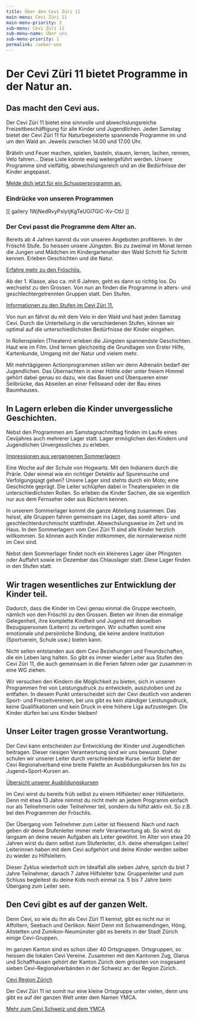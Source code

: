 ```yaml
---
title: Über den Cevi Züri 11
main-menu: Cevi Züri 11
main-menu-priority: 2
sub-menu: Cevi Züri 11
sub-menu-name: Über uns
sub-menu-priority: 1
permalink: /ueber-uns
---
```


# Der Cevi Züri 11 bietet Programme in der Natur an.

## Das macht den Cevi aus.

Der Cevi Züri 11 bietet eine sinnvolle und abwechslungsreiche Freizeitbeschäftigung für alle Kinder und Jugendlichen.
Jeden Samstag bietet der Cevi Züri 11 für Naturbegeisterte spannende Programme im und um den Wald an. Jeweils zwischen
14.00 und 17.00 Uhr.

Bräteln und Feuer machen, spielen, basteln, stauen, lernen, lachen, rennen, Velo fahren… Diese Liste könnte ewig
weitergeführt werden. Unsere Programme sind vielfältig, abwechslungsreich und an die Bedürfnisse der Kinder angepasst.

[Melde dich jetzt für ein Schupperprogramm an.](/neu-im-cevi)

### Eindrücke von unseren Programmen

[[ gallery 1WjNedRvyPxlytjKgTeUGI7GlC-Xv-CtU ]]

### Der Cevi passt die Programme dem Alter an.

Bereits ab 4 Jahren kannst du von unseren Angeboten profitieren. In der Fröschli Stufe. So heissen unsere Jüngsten. Bis
zu zweimal im Monat lernen die Jungen und Mädchen im Kindergartenalter den Wald Schritt für Schritt kennen. Erleben
Geschichten und die Natur.

[Erfahre mehr zu den Fröschlis.](/stufen/froeschli)

Ab der 1. Klasse, also ca. mit 6 Jahren, geht es dann so richtig los. Du wechselst zu den Grossen. Von nun an finden die
Programme in alters- und geschlechter­getrennten Gruppen statt. Den Stufen.

[Informationen zu den Stufen im Cevi Züri 11.](/stufen)

Von nun an fährst du mit dem Velo in den Wald und hast jeden Samstag Cevi. Durch die Unterteilung in die verschiedenen
Stufen, können wir optimal auf die unterschiedlichsten Bedürfnisse der Kinder eingehen.

In Rollenspielen (Theatern) erleben die Jüngsten spannendste Geschichten. Haut wie im Film. Und lernen gleichzeitig die
Grundlagen von Erster Hilfe, Kartenkunde, Umgang mit der Natur und vielem mehr.

Mit mehrtägigeren Actionprogrammen stillen wir denn Adrenalin bedarf der Jugendlichen. Das Übernachten in einer Höhle
oder unter freiem Himmel gehört dabei genau so dazu, wie das Bauen und Überqueren einer Seilbrücke, das Abseilen an
einer Fellswand oder der Bau eines Baumhauses.

## In Lagern erleben die Kinder unvergessliche Geschichten.

Nebst den Programmen am Samstagnachmittag finden im Laufe eines Cevijahres auch mehrerer Lager statt. Lager ermöglichen
den Kindern und Jugendlichen Unvergessliches zu erleben.

[Impressionen aus vergangenen Sommerlagern](/sola)

Eine Woche auf der Schule von Hogwarts. Mit den Indianern durch die Prärie. Oder einmal wie ein richtiger Detektiv auf
Spurensuche und Verfolgungsjagt gehen? Unsere Lager sind stehts durch ein Moto; eine Geschichte geprägt. Die Leiter
schlüpfen dabei in Theaterspielen in die unterschiedlichsten Rollen. So erleben die Kinder Sachen, die sie eigentlich
nur aus dem Fernseher oder aus Büchern kennen.

In unserem Sommerlager kommt die ganze Abteilung zusammen. Das heisst, alle Gruppen fahren gemeinsam ins Lager, das
somit alters- und geschlechterdurchmischt stattfindet. Abwechslungsweise im Zelt und im Haus. In den Sommerlagern vom
Cevi Züri 11 sind alle Kinder herzlich willkommen. So können auch Kinder mitkommen, die normalerweise nicht im Cevi
sind.

Nebst dem Sommerlager findet noch ein kleineres Lager über Pfingsten oder Auffahrt sowie im Dezember das Chlauslager
statt. Diese Lager finden in den Stufen statt.

## Wir tragen wesentliches zur Entwicklung der Kinder teil.

Dadurch, dass die Kinder im Cevi genau einmal die Gruppe wechseln, nämlich von den Fröschli zu den Grossen. Bieten wir
ihnen die einmalige Gelegenheit, ihre komplette Kindheit und Jugend mit denselben Bezugspersonen (Leitern) zu
verbringen. Wir schaffen somit eine emotionale und persönliche Bindung, die keine andere Institution (Sportverein,
Schule usw.) bieten kann.

Nicht selten entstanden aus dem Cevi Beziehungen und Freundschaften, die ein Leben lang halten. So gibt es immer wieder
Leiter aus Stufen des Cevi Züri 11, die auch gemeinsam in die Ferien fahren oder gar zusammen in eine WG ziehen.

Wir versuchen den Kindern die Möglichkeit zu bieten, sich in unseren Programmen frei von Leistungsdruck zu entwickeln,
auszutoben und zu entfalten. In diesem Punkt unterscheidet sich der Cevi deutlich von anderen Sport- und
Freizeitvereinen, bei uns gibt es kein ständiger Leistungsdruck, keine Qualifikationen und kein Druck in eine höhere
Liga aufzusteigen. Die Kinder dürfen bei uns Kinder bleiben!

## Unser Leiter tragen grosse Verantwortung.

Der Cevi kann entscheiden zur Entwicklung der Kinder und Jugendlichen beitragen. Dieser riesigen Verantwortung sind wir
uns bewusst. Daher schulen wir unserer Leiter durch verschiedenste Kurse. ierfür bietet der Cevi Regionalverband eine
breite Palette an Ausbildungskursen bis hin zu Jugend+Sport-Kursen an.

[Übersicht unserer Ausbildungskursen](/cevi/kurse)

Im Cevi wirst du bereits früh selbst zu einem Hilfsleiter/ einer Hilfsleiterin. Denn mit etwa 13 Jahre nimmst du nicht
mehr an jedem Programm einfach nur als Teilnehmerin oder Teilnehmer teil, sondern du hilfst aktiv mit. So z.B. bei den
Programmen der Fröschlis.

Der Übergang vom Teilnehmer zum Leiter ist fliessend: Nach und nach geben dir deine Stufenleiter immer mehr
Verantwortung ab. So wirst du langsam an deine neuen Aufgaben als Leiter gewöhnt. Im Alter von etwa 20 Jahren wirst du
dann selbst zum Stufenleiter, d.h. deine ehemaligen Leiter/ Leiterinnen haben mit dem Cevi aufgehört und deine Kinder
werden selber zu wieder zu Hilfsleitern.

Dieser Zyklus wiederholt sich im Idealfall alle sieben Jahre, sprich du bist 7 Jahre Teilnehmer, danach 7 Jahre
Hilfsleiter bzw. Gruppenleiter und zum Schluss begleitest du deine Kids noch einmal ca. 5 bis 7 Jahre beim Übergang zum
Leiter sein.

## Den Cevi gibt es auf der ganzen Welt.

Denn Cevi, so wie du ihn als Cevi Züri 11 kennst, gibt es nicht nur in Affoltern, Seebach und Oerlikon. Nein! Denn mit
Schwamendingen, Höng, Altstetten und Zumikon-Neumünster gibt es bereits in der Stadt Zürich einige Cevi-Gruppen.

Im ganzen Kanton sind es schon über 40 Ortsgruppen. Ortsgruppen, so heissen die lokalen Cevi Vereine. Zusammen mit den
Kantonen Zug, Glarus und Schaffhausen gehört der Kanton Zürich dem grössten von insgesamt sieben Cevi-Regionalverbänden
in der Schweiz an: der Region Zürich.

[Cevi Region Zürich](/cevi/region-zuerich)

Der Cevi Züri 11 ist somit nur eine kleine Ortsgruppe unter vielen, denn uns gibt es auf der ganzen Welt unter dem Namen YMCA.

[Mehr zum Cevi Schweiz und dem YMCA](/cevi/cevi-schweiz)